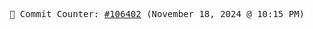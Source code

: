 <p align="center">
    <samp>
        📮 Commit Counter: <a href="https://github.com/Javascript-void0/Javascript-void0/commits/main">#106402</a> (November 18, 2024 @ 10:15 PM)
    </samp>
</p>